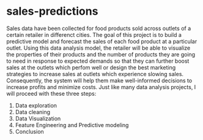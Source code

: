 # sales-predictions
Sales data have been collected for food products sold across outlets of a certain retailer in differenct cities. The goal of this project is to build a predictive model and forecast the sales of each food product at a particular outlet. Using this data analysis model, the retailer will be able to visualize the properties of their products and the number of products they are going to need in response to expected demands so that they can further boost sales at the outlets which perfom well or design the best marketing strategies to increase sales at outlets which experience slowing sales. Consequently, the system will help them make well-informed decisions to increase profits and minimize costs.
Just like many data analysis projects, I will proceed with these three steps:
1. Data exploration 
2. Data cleaning
3. Data Visualization
4. Feature Engineering and Predictive modeling 
5. Conclusion
